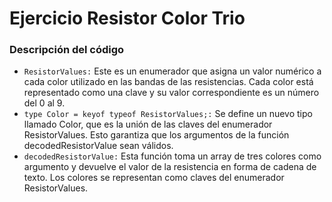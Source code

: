 # Ejercicio Resistor Color Trio

### Descripción del código

- `ResistorValues:` Este es un enumerador que asigna un valor numérico a cada color utilizado en las bandas de las resistencias. Cada color está representado como una clave y su valor correspondiente es un número del 0 al 9.
- `type Color = keyof typeof ResistorValues;:` Se define un nuevo tipo llamado Color, que es la unión de las claves del enumerador ResistorValues. Esto garantiza que los argumentos de la función decodedResistorValue sean válidos.
- `decodedResistorValue:` Esta función toma un array de tres colores como argumento y devuelve el valor de la resistencia en forma de cadena de texto. Los colores se representan como claves del enumerador ResistorValues.